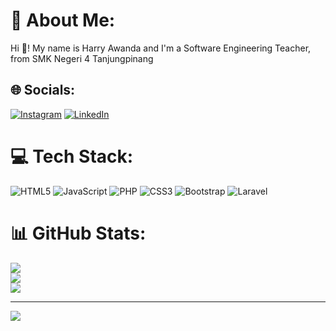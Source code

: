 # 💫 About Me:
Hi 👋! My name is Harry Awanda and I'm a Software Engineering Teacher, from SMK Negeri 4 Tanjungpinang


## 🌐 Socials:
[![Instagram](https://img.shields.io/badge/Instagram-%23E4405F.svg?logo=Instagram&logoColor=white)](https://instagram.com/harry.awanda) [![LinkedIn](https://img.shields.io/badge/LinkedIn-%230077B5.svg?logo=linkedin&logoColor=white)](https://linkedin.com/in/harry-awanda) 

# 💻 Tech Stack:
![HTML5](https://img.shields.io/badge/html5-%23E34F26.svg?style=for-the-badge&logo=html5&logoColor=white) ![JavaScript](https://img.shields.io/badge/javascript-%23323330.svg?style=for-the-badge&logo=javascript&logoColor=%23F7DF1E) ![PHP](https://img.shields.io/badge/php-%23777BB4.svg?style=for-the-badge&logo=php&logoColor=white) ![CSS3](https://img.shields.io/badge/css3-%231572B6.svg?style=for-the-badge&logo=css3&logoColor=white) ![Bootstrap](https://img.shields.io/badge/bootstrap-%238511FA.svg?style=for-the-badge&logo=bootstrap&logoColor=white) ![Laravel](https://img.shields.io/badge/laravel-%23FF2D20.svg?style=for-the-badge&logo=laravel&logoColor=white)
# 📊 GitHub Stats:
![](https://github-readme-stats.vercel.app/api?username=harry-awanda&theme=dark&hide_border=false&include_all_commits=false&count_private=false)<br/>
![](https://github-readme-streak-stats.herokuapp.com/?user=harry-awanda&theme=dark&hide_border=false)<br/>
![](https://github-readme-stats.vercel.app/api/top-langs/?username=harry-awanda&theme=dark&hide_border=false&include_all_commits=false&count_private=false&layout=compact)

---
[![](https://visitcount.itsvg.in/api?id=harry-awanda&icon=0&color=0)](https://visitcount.itsvg.in)

<!-- Proudly created with GPRM ( https://gprm.itsvg.in ) -->
